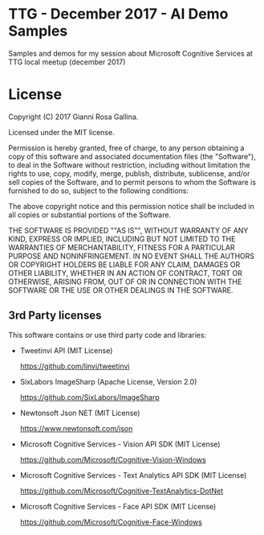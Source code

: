 # TTG - December 2017 - AI Demo Samples
Samples and demos for my session about Microsoft Cognitive Services at TTG local meetup (december 2017)

# License
Copyright (C) 2017 Gianni Rosa Gallina.

Licensed under the MIT license.

Permission is hereby granted, free of charge, to any person obtaining
a copy of this software and associated documentation files (the
"Software"), to deal in the Software without restriction, including
without limitation the rights to use, copy, modify, merge, publish,
distribute, sublicense, and/or sell copies of the Software, and to
permit persons to whom the Software is furnished to do so, subject to
the following conditions:

The above copyright notice and this permission notice shall be
included in all copies or substantial portions of the Software.

THE SOFTWARE IS PROVIDED ""AS IS"", WITHOUT WARRANTY OF ANY KIND,
EXPRESS OR IMPLIED, INCLUDING BUT NOT LIMITED TO THE WARRANTIES OF
MERCHANTABILITY, FITNESS FOR A PARTICULAR PURPOSE AND
NONINFRINGEMENT. IN NO EVENT SHALL THE AUTHORS OR COPYRIGHT HOLDERS BE
LIABLE FOR ANY CLAIM, DAMAGES OR OTHER LIABILITY, WHETHER IN AN ACTION
OF CONTRACT, TORT OR OTHERWISE, ARISING FROM, OUT OF OR IN CONNECTION
WITH THE SOFTWARE OR THE USE OR OTHER DEALINGS IN THE SOFTWARE.

## 3rd Party licenses 
This software contains or use third party code and libraries:

* Tweetinvi API (MIT License)

    https://github.com/linvi/tweetinvi 
    
* SixLabors ImageSharp (Apache License, Version 2.0)

    https://github.com/SixLabors/ImageSharp
    
* Newtonsoft Json NET (MIT License)

    https://www.newtonsoft.com/json

* Microsoft Cognitive Services - Vision API SDK (MIT License)

   https://github.com/Microsoft/Cognitive-Vision-Windows

* Microsoft Cognitive Services - Text Analytics API SDK (MIT License)

   https://github.com/Microsoft/Cognitive-TextAnalytics-DotNet

* Microsoft Cognitive Services - Face API SDK (MIT License)   
   
   https://github.com/Microsoft/Cognitive-Face-Windows